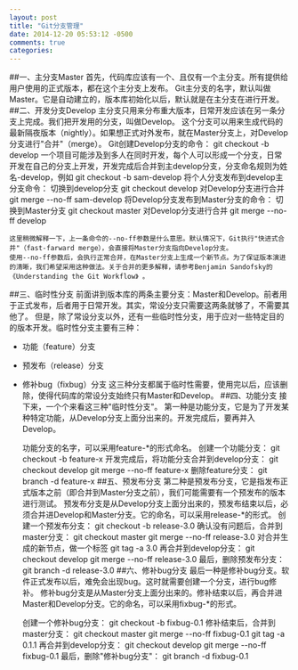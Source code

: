 ```yaml
---
layout: post
title: "Git分支管理"
date: 2014-12-20 05:53:12 -0500
comments: true
categories: 
---
```

##一、主分支Master
	首先，代码库应该有一个、且仅有一个主分支。所有提供给用户使用的正式版本，都在这个主分支上发布。
	Git主分支的名字，默认叫做Master。它是自动建立的，版本库初始化以后，默认就是在主分支在进行开发。
##二、开发分支Develop
	主分支只用来分布重大版本，日常开发应该在另一条分支上完成。我们把开发用的分支，叫做Develop。 
	这个分支可以用来生成代码的最新隔夜版本（nightly）。如果想正式对外发布，就在Master分支上，对Develop分支进行"合并"（merge）。
	Git创建Develop分支的命令：
	git checkout -b develop
	一个项目可能涉及到多人在同时开发，每个人可以形成一个分支，日常开发在自己的分支上开发，开发完成后合并到主develop分支，分支命名规则为姓名-develop，例如
	git checkout -b sam-develop
	将个人分支发布到develop主分支命令：
	切换到develop分支
	git checkout develop
	对Develop分支进行合并
	git merge --no-ff sam-develop
	将Develop分支发布到Master分支的命令：
	切换到Master分支
	git checkout master
	对Develop分支进行合并
	git merge --no-ff develop
	
	这里稍微解释一下，上一条命令的--no-ff参数是什么意思。默认情况下，Git执行"快进式合并"（fast-farward merge），会直接将Master分支指向Develop分支。
	使用--no-ff参数后，会执行正常合并，在Master分支上生成一个新节点。为了保证版本演进的清晰，我们希望采用这种做法。关于合并的更多解释，请参考Benjamin Sandofsky的《Understanding the Git Workflow》 。
##三、临时性分支
	前面讲到版本库的两条主要分支：Master和Develop。前者用于正式发布，后者用于日常开发。其实，常设分支只需要这两条就够了，不需要其他了。
	但是，除了常设分支以外，还有一些临时性分支，用于应对一些特定目的的版本开发。临时性分支主要有三种：
*	功能（feature）分支
*	预发布（release）分支
*	修补bug（fixbug）分支
	这三种分支都属于临时性需要，使用完以后，应该删除，使得代码库的常设分支始终只有Master和Develop。
##四、功能分支
	接下来，一个个来看这三种"临时性分支"。
	第一种是功能分支，它是为了开发某种特定功能，从Develop分支上面分出来的。开发完成后，要再并入Develop。
 
	功能分支的名字，可以采用feature-*的形式命名。
	创建一个功能分支：
	git checkout -b feature-x
	开发完成后，将功能分支合并到develop分支：
	git checkout develop
	git merge --no-ff feature-x
	删除feature分支：
	git branch -d feature-x
##五、预发布分支
	第二种是预发布分支，它是指发布正式版本之前（即合并到Master分支之前），我们可能需要有一个预发布的版本进行测试。
	预发布分支是从Develop分支上面分出来的，预发布结束以后，必须合并进Develop和Master分支。它的命名，可以采用release-*的形式。
	创建一个预发布分支：
	git checkout -b release-3.0
	确认没有问题后，合并到master分支：
	git checkout master
	git merge --no-ff release-3.0
	对合并生成的新节点，做一个标签
	git tag -a 3.0
	再合并到develop分支：
	git checkout develop
	git merge --no-ff release-3.0
	最后，删除预发布分支：
	git branch -d release-3.0
##六、修补bug分支
	最后一种是修补bug分支。软件正式发布以后，难免会出现bug。这时就需要创建一个分支，进行bug修补。
	修补bug分支是从Master分支上面分出来的。修补结束以后，再合并进Master和Develop分支。它的命名，可以采用fixbug-*的形式。
 
	创建一个修补bug分支：
	git checkout -b fixbug-0.1
	修补结束后，合并到master分支：
	git checkout master
	git merge --no-ff fixbug-0.1
	git tag -a 0.1.1
	再合并到develop分支：
	git checkout develop
	git merge --no-ff fixbug-0.1
	最后，删除"修补bug分支"：
	git branch -d fixbug-0.1